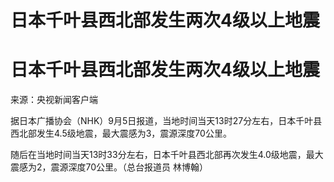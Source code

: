 # 日本千叶县西北部发生两次4级以上地震

# 日本千叶县西北部发生两次4级以上地震

来源：央视新闻客户端

据日本广播协会（NHK）9月5日报道，当地时间当天13时27分左右，日本千叶县西北部发生4.5级地震，最大震感为3，震源深度70公里。

随后在当地时间当天13时33分左右，日本千叶县西北部再次发生4.0级地震，最大震感为2，震源深度70公里。（总台报道员 林博翰）

